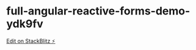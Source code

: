 # full-angular-reactive-forms-demo-ydk9fv

[Edit on StackBlitz ⚡️](https://stackblitz.com/edit/full-angular-reactive-forms-demo-ydk9fv)